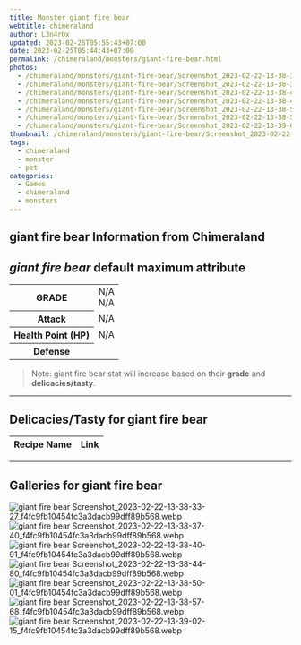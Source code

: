 ```yaml
---
title: Monster giant fire bear
webtitle: chimeraland
author: L3n4r0x
updated: 2023-02-25T05:55:43+07:00
date: 2023-02-25T05:44:43+07:00
permalink: /chimeraland/monsters/giant-fire-bear.html
photos:
  - /chimeraland/monsters/giant-fire-bear/Screenshot_2023-02-22-13-38-33-27_f4fc9fb10454fc3a3dacb99dff89b568.webp
  - /chimeraland/monsters/giant-fire-bear/Screenshot_2023-02-22-13-38-37-40_f4fc9fb10454fc3a3dacb99dff89b568.webp
  - /chimeraland/monsters/giant-fire-bear/Screenshot_2023-02-22-13-38-40-91_f4fc9fb10454fc3a3dacb99dff89b568.webp
  - /chimeraland/monsters/giant-fire-bear/Screenshot_2023-02-22-13-38-44-80_f4fc9fb10454fc3a3dacb99dff89b568.webp
  - /chimeraland/monsters/giant-fire-bear/Screenshot_2023-02-22-13-38-50-01_f4fc9fb10454fc3a3dacb99dff89b568.webp
  - /chimeraland/monsters/giant-fire-bear/Screenshot_2023-02-22-13-38-57-68_f4fc9fb10454fc3a3dacb99dff89b568.webp
  - /chimeraland/monsters/giant-fire-bear/Screenshot_2023-02-22-13-39-02-15_f4fc9fb10454fc3a3dacb99dff89b568.webp
thumbnail: /chimeraland/monsters/giant-fire-bear/Screenshot_2023-02-22-13-38-33-27_f4fc9fb10454fc3a3dacb99dff89b568.webp
tags:
  - chimeraland
  - monster
  - pet
categories:
  - Games
  - chimeraland
  - monsters
---
```


<link
  rel="stylesheet"
  href="https://rawcdn.githack.com/dimaslanjaka/Web-Manajemen/870a349/css/bootstrap-5-3-0-alpha3-wrapper.css"
/>
<section id="bootstrap-wrapper">
  <div data-bs-theme="dark">
    <h2>giant fire bear Information from Chimeraland</h2>
    <h2 id="attribute"><i>giant fire bear</i> default maximum attribute</h2>
    <div class="row">
      <div class="col mb-2">
        <div class="card">
          <div class="card-body">
            <table>
              <tr>
                <th>GRADE</th>
                <td>N/A <br />N/A</td>
              </tr>
              <tr>
                <th>Attack</th>
                <td>N/A</td>
              </tr>
              <tr>
                <th>Health Point (HP)</th>
                <td>N/A</td>
              </tr>
              <tr>
                <th>Defense</th>
                <td></td>
              </tr>
            </table>
          </div>
        </div>
      </div>
    </div>
    <blockquote>
      Note: giant fire bear stat will increase based on their <b>grade</b> and
      <b>delicacies/tasty</b>.
    </blockquote>
    <hr />
    <h2 id="delicacies">Delicacies/Tasty for giant fire bear</h2>
    <div class="card">
      <div class="card-body">
        <div class="table-responsive">
          <table class="table table-striped">
            <thead>
              <tr>
                <th>Recipe Name</th>
                <th>Link</th>
              </tr>
            </thead>
            <tbody></tbody>
          </table>
        </div>
      </div>
    </div>
    <hr />
    <div id="gallery">
      <h2>Galleries for giant fire bear</h2>
      <div class="row">
        <div class="col-lg-6 col-12">
          <img
            src="https://www.webmanajemen.com/chimeraland/monsters/giant-fire-bear/Screenshot_2023-02-22-13-38-33-27_f4fc9fb10454fc3a3dacb99dff89b568.webp"
            alt="giant fire bear Screenshot_2023-02-22-13-38-33-27_f4fc9fb10454fc3a3dacb99dff89b568.webp"
          />
        </div>
        <div class="col-lg-6 col-12">
          <img
            src="https://www.webmanajemen.com/chimeraland/monsters/giant-fire-bear/Screenshot_2023-02-22-13-38-37-40_f4fc9fb10454fc3a3dacb99dff89b568.webp"
            alt="giant fire bear Screenshot_2023-02-22-13-38-37-40_f4fc9fb10454fc3a3dacb99dff89b568.webp"
          />
        </div>
        <div class="col-lg-6 col-12">
          <img
            src="https://www.webmanajemen.com/chimeraland/monsters/giant-fire-bear/Screenshot_2023-02-22-13-38-40-91_f4fc9fb10454fc3a3dacb99dff89b568.webp"
            alt="giant fire bear Screenshot_2023-02-22-13-38-40-91_f4fc9fb10454fc3a3dacb99dff89b568.webp"
          />
        </div>
        <div class="col-lg-6 col-12">
          <img
            src="https://www.webmanajemen.com/chimeraland/monsters/giant-fire-bear/Screenshot_2023-02-22-13-38-44-80_f4fc9fb10454fc3a3dacb99dff89b568.webp"
            alt="giant fire bear Screenshot_2023-02-22-13-38-44-80_f4fc9fb10454fc3a3dacb99dff89b568.webp"
          />
        </div>
        <div class="col-lg-6 col-12">
          <img
            src="https://www.webmanajemen.com/chimeraland/monsters/giant-fire-bear/Screenshot_2023-02-22-13-38-50-01_f4fc9fb10454fc3a3dacb99dff89b568.webp"
            alt="giant fire bear Screenshot_2023-02-22-13-38-50-01_f4fc9fb10454fc3a3dacb99dff89b568.webp"
          />
        </div>
        <div class="col-lg-6 col-12">
          <img
            src="https://www.webmanajemen.com/chimeraland/monsters/giant-fire-bear/Screenshot_2023-02-22-13-38-57-68_f4fc9fb10454fc3a3dacb99dff89b568.webp"
            alt="giant fire bear Screenshot_2023-02-22-13-38-57-68_f4fc9fb10454fc3a3dacb99dff89b568.webp"
          />
        </div>
        <div class="col-lg-6 col-12">
          <img
            src="https://www.webmanajemen.com/chimeraland/monsters/giant-fire-bear/Screenshot_2023-02-22-13-39-02-15_f4fc9fb10454fc3a3dacb99dff89b568.webp"
            alt="giant fire bear Screenshot_2023-02-22-13-39-02-15_f4fc9fb10454fc3a3dacb99dff89b568.webp"
          />
        </div>
      </div>
    </div>
  </div>
</section>